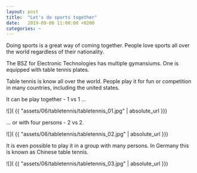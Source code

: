 ```yaml
---
layout: post
title:  "Let's do sports together"
date:   2019-09-06 11:00:00 +0200
categories: ~
---
```


Doing sports is a great way of coming together. People love sports all over the
world regardless of their nationality.

The BSZ for Electronic Technologies has multiple gymansiums. One is equipped
with table tennis plates.

Table tennis is know all over the world. People play it for fun or competition
in many countries, including the united states.

It can be play together - 1 vs 1 ...

![]( {{ "assets/06/tabletennis/tabletennis_01.jpg" | absolute_url }})

... or with four persons - 2 vs 2.

![]( {{ "assets/06/tabletennis/tabletennis_02.jpg" | absolute_url }})

It is even possible to play it in a group with many persons. In Germany this is
known as Chinese table tennis.

![]( {{ "assets/06/tabletennis/tabletennis_03.jpg" | absolute_url }})
